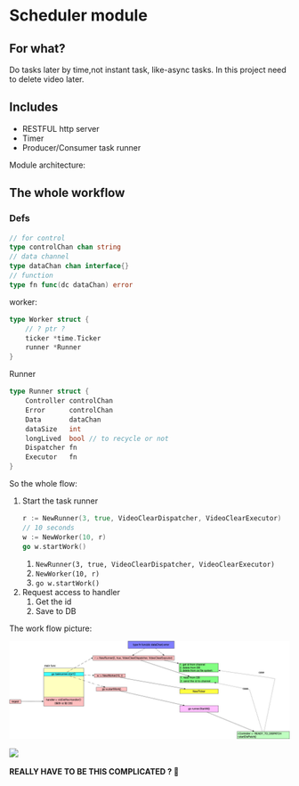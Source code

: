 # Scheduler module

## For what?
Do tasks later by time,not instant task, like-async tasks. In this project need to delete video later.


## Includes
- RESTFUL http server
- Timer
- Producer/Consumer task runner


Module architecture:

## The whole workflow

### Defs

```go
// for control
type controlChan chan string
// data channel
type dataChan chan interface{}
// function
type fn func(dc dataChan) error
```

worker:
```go
type Worker struct {
	// ? ptr ?
	ticker *time.Ticker
	runner *Runner
}
```

Runner
```go
type Runner struct {
	Controller controlChan
	Error      controlChan
	Data       dataChan
	dataSize   int
	longLived  bool // to recycle or not
	Dispatcher fn
	Executor   fn
}
```


So the whole flow:
1. Start the task runner
    ```go
    r := NewRunner(3, true, VideoClearDispatcher, VideoClearExecutor)
	// 10 seconds
	w := NewWorker(10, r)
	go w.startWork()
    ```
   1. `NewRunner(3, true, VideoClearDispatcher, VideoClearExecutor)`
   2. `NewWorker(10, r)`
   3. `go w.startWork()`
2. Request access to handler
   1. Get the id
   2. Save to DB

The work flow picture:

![](./schedule-workflow.jpg)

![](https://tva1.sinaimg.cn/large/007S8ZIlly1gevuo1yvnrj32540riqc1.jpg)

**REALLY HAVE TO BE THIS COMPLICATED ? 🤒**